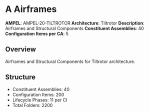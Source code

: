 # A Airframes

**AMPEL**: AMPEL-20-TILTROTOR
**Architecture**: Tiltrotor
**Description**: Airframes and Structural Components
**Constituent Assemblies**: 40
**Configuration Items per CA**: 5

## Overview
Airframes and Structural Components for Tiltrotor architecture.

## Structure
- Constituent Assemblies: 40
- Configuration Items: 200
- Lifecycle Phases: 11 per CI
- Total Folders: 2200
